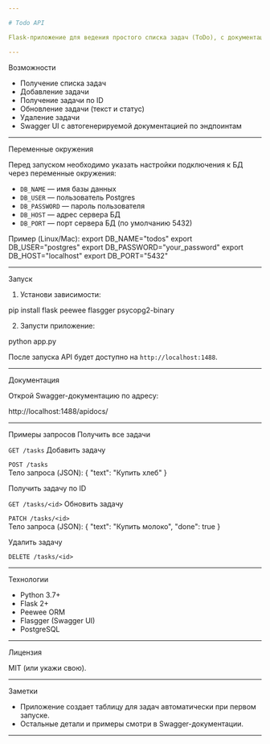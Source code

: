 ```yaml
---

# Todo API

Flask-приложение для ведения простого списка задач (ToDo), с документацией через Swagger и хранением данных в PostgreSQL (через Peewee ORM).

---
```

Возможности

- Получение списка задач
- Добавление задачи
- Получение задачи по ID
- Обновление задачи (текст и статус)
- Удаление задачи
- Swagger UI с автогенерируемой документацией по эндпоинтам

---
Переменные окружения

Перед запуском необходимо указать настройки подключения к БД через переменные окружения:

- `DB_NAME` — имя базы данных
- `DB_USER` — пользователь Postgres
- `DB_PASSWORD` — пароль пользователя
- `DB_HOST` — адрес сервера БД
- `DB_PORT` — порт сервера БД (по умолчанию 5432)

Пример (Linux/Mac):
export DB_NAME="todos"
export DB_USER="postgres"
export DB_PASSWORD="your_password"
export DB_HOST="localhost"
export DB_PORT="5432"


---
Запуск

1. Установи зависимости:

pip install flask peewee flasgger psycopg2-binary


2. Запусти приложение:

python app.py


После запуска API будет доступно на `http://localhost:1488`.

---
Документация

Открой Swagger-документацию по адресу:

http://localhost:1488/apidocs/


---
Примеры запросов
Получить все задачи

`GET /tasks`
Добавить задачу

`POST /tasks`  
Тело запроса (JSON):
{
  "text": "Купить хлеб"
}

Получить задачу по ID

`GET /tasks/<id>`
Обновить задачу

`PATCH /tasks/<id>`  
Тело запроса (JSON):
{
  "text": "Купить молоко",
  "done": true
}

Удалить задачу

`DELETE /tasks/<id>`

---
Технологии

- Python 3.7+
- Flask 2+
- Peewee ORM
- Flasgger (Swagger UI)
- PostgreSQL

---
Лицензия

MIT (или укажи свою).

---
Заметки

- Приложение создает таблицу для задач автоматически при первом запуске.
- Остальные детали и примеры смотри в Swagger-документации.

---